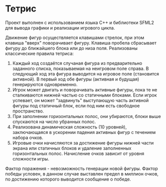 # Тетрис

Проект выполнен с использованием языка C++ и библиотеки SFML2 для вывода графики и реализации игрового цикла.

Движение фигур осуществляется клавишами стрелок, при этом клавиша "вверх" поворачивает фигуру. Клавиша пробела сбрасывает фигуру до ближайшего блока или до низа поля.
Реализованы классические правила тетриса:
1. Каждый ход создаётся случаная фигура из предварительно заданного списка, показываемая на неигровом поле справа. В следующий ход эта фигура выводится на игровое поле (становится активной). В первый ход обе фигуры (активная и будущая) генерируются одновременно.
2. Игрок может двигать и поворачивать активные фигуры, пока те не сталкиваются нижней частью со статичными блоками. Если игрок успевает, он может "задвинуть" выступающую часть активной фигуры под статичный блок, если под ним есть свободное пространство.
3. При заполнении горизонтальных полос, они убираются, блоки выше спускаются на число убранных полос.
4. Реализована динамическая сложность (10 уровней), заключающаяся в ускорении падения активных фигур с течением набора очков.
5. Игровые очки начисляются за достижение фигуры нижней части экрана или статичных блоков и удаление заполненных горизонтальных полос. Начисление очков зависит от уровня сложности игры.

Фактор поражения - невозможность генерации новой фигуры.
Фактор победы условен, в данном случае выставлен предел в миллион очков, по достижению которого выводится сообщение о победе.
